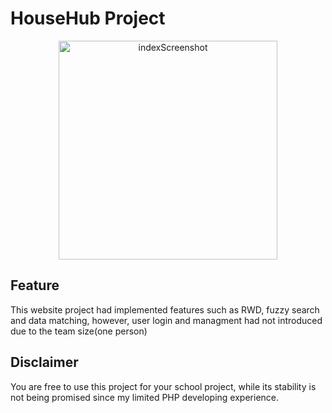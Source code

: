 HouseHub Project
====

<p align="center">
  <img src="https://i.imgur.com/ky8QpCw.png" width="350" title="indexScreenshot">
</p>

Feature
-------
This website project had implemented features such as RWD, fuzzy search and data matching, however, user login and managment had not introduced due to the team size(one person)

Disclaimer
-------
You are free to use this project for your school project, while its stability is not being promised since my limited PHP developing experience.
